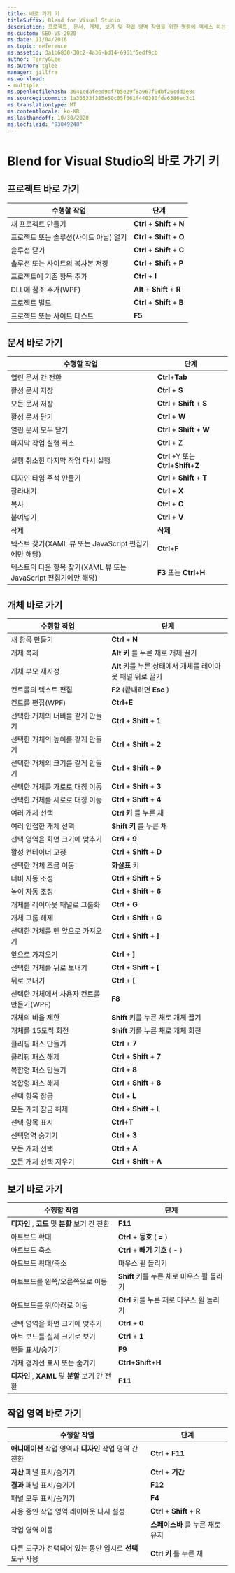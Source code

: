 ```yaml
---
title: 바로 가기 키
titleSuffix: Blend for Visual Studio
description: 프로젝트, 문서, 개체, 보기 및 작업 영역 작업을 위한 명령에 액세스 하는 Blend for Visual Studio의 바로 가기 키에 대해 알아봅니다.
ms.custom: SEO-VS-2020
ms.date: 11/04/2016
ms.topic: reference
ms.assetid: 3a1b6830-30c2-4a36-bd14-6961f5edf9cb
author: TerryGLee
ms.author: tglee
manager: jillfra
ms.workload:
- multiple
ms.openlocfilehash: 3641edafeed9cf7b5e29f8a967f9dbf26cdd3e8c
ms.sourcegitcommit: 1a36533f385e50c05f661f440380fda6386ed3c1
ms.translationtype: MT
ms.contentlocale: ko-KR
ms.lasthandoff: 10/30/2020
ms.locfileid: "93049248"
---
```

# <a name="keyboard-shortcuts-in-blend-for-visual-studio"></a>Blend for Visual Studio의 바로 가기 키

## <a name="project-shortcuts"></a>프로젝트 바로 가기

|수행할 작업|단계|
|----------------|-------------|
|새 프로젝트 만들기|**Ctrl** + **Shift** + **N**|
|프로젝트 또는 솔루션(사이트 아님) 열기|**Ctrl** + **Shift** + **O**|
|솔루션 닫기|**Ctrl** + **Shift** + **C**|
|솔루션 또는 사이트의 복사본 저장|**Ctrl** + **Shift** + **P**|
|프로젝트에 기존 항목 추가|**Ctrl** + **I**|
|DLL에 참조 추가(WPF)|**Alt** + **Shift** + **R**|
|프로젝트 빌드|**Ctrl** + **Shift** + **B**|
|프로젝트 또는 사이트 테스트|**F5**|

## <a name="document-shortcuts"></a>문서 바로 가기

|수행할 작업|단계|
|----------------|-------------|
|열린 문서 간 전환|**Ctrl**+**Tab**|
|활성 문서 저장|**Ctrl** + **S**|
|모든 문서 저장|**Ctrl** + **Shift** + **S**|
|활성 문서 닫기|**Ctrl** + **W**|
|열린 문서 모두 닫기|**Ctrl** + **Shift** + **W**|
|마지막 작업 실행 취소|**Ctrl** + Z|
|실행 취소한 마지막 작업 다시 실행|**Ctrl** +Y 또는 **Ctrl**+**Shift**+**Z**|
|디자인 타임 주석 만들기|**Ctrl** + **Shift** + **T**|
|잘라내기|**Ctrl** + **X**|
|복사|**Ctrl** + **C**|
|붙여넣기|**Ctrl** + **V**|
|삭제|**삭제**|
|텍스트 찾기(XAML 뷰 또는 JavaScript 편집기에만 해당)|**Ctrl**+**F**|
|텍스트의 다음 항목 찾기(XAML 뷰 또는 JavaScript 편집기에만 해당)|**F3** 또는 **Ctrl**+**H**|

## <a name="object-shortcuts"></a>개체 바로 가기

|수행할 작업|단계|
|----------------|-------------|
|새 항목 만들기|**Ctrl** + **N**|
|개체 복제|**Alt 키** 를 누른 채로 개체 끌기|
|개체 부모 재지정|**Alt** 키를 누른 상태에서 개체를 레이아웃 패널 위로 끌기|
|컨트롤의 텍스트 편집|**F2** (끝내려면 **Esc** )|
|컨트롤 편집(WPF)|**Ctrl**+**E**|
|선택한 개체의 너비를 같게 만들기|**Ctrl** + **Shift** + **1**|
|선택한 개체의 높이를 같게 만들기|**Ctrl** + **Shift** + **2**|
|선택한 개체의 크기를 같게 만들기|**Ctrl** + **Shift** + **9**|
|선택한 개체를 가로로 대칭 이동|**Ctrl** + **Shift** + **3**|
|선택한 개체를 세로로 대칭 이동|**Ctrl** + **Shift** + **4**|
|여러 개체 선택|**Ctrl 키** 를 누른 채|
|여러 인접한 개체 선택|**Shift 키** 를 누른 채|
|선택 영역을 화면 크기에 맞추기|**Ctrl** + **9**|
|활성 컨테이너 고정|**Ctrl** + **Shift** + **D**|
|선택한 개체 조금 이동|**화살표** 키|
|너비 자동 조정|**Ctrl** + **Shift** + **5**|
|높이 자동 조정|**Ctrl** + **Shift** + **6**|
|개체를 레이아웃 패널로 그룹화|**Ctrl** + **G**|
|개체 그룹 해제|**Ctrl** + **Shift** + **G**|
|선택한 개체를 맨 앞으로 가져오기|**Ctrl** + **Shift** + **]**|
|앞으로 가져오기|**Ctrl** + **]**|
|선택한 개체를 뒤로 보내기|**Ctrl** + **Shift** + **[**|
|뒤로 보내기|**Ctrl** + **[**|
|선택한 개체에서 사용자 컨트롤 만들기(WPF)|**F8**|
|개체의 비율 제한|**Shift** 키를 누른 채로 개체 끌기|
|개체를 15도씩 회전|**Shift** 키를 누른 채로 개체 회전|
|클리핑 패스 만들기|**Ctrl** + **7**|
|클리핑 패스 해제|**Ctrl** + **Shift** + **7**|
|복합형 패스 만들기|**Ctrl** + **8**|
|복합형 패스 해제|**Ctrl** + **Shift** + **8**|
|선택 항목 잠금|**Ctrl** + **L**|
|모든 개체 잠금 해제|**Ctrl** + **Shift** + **L**|
|선택 항목 표시|**Ctrl**+**T**|
|선택영역 숨기기|**Ctrl** + **3**|
|모든 개체 선택|**Ctrl** + **A**|
|모든 개체 선택 지우기|**Ctrl** + **Shift** + **A**|

## <a name="view-shortcuts"></a>보기 바로 가기

|수행할 작업|단계|
|----------------|-------------|
|**디자인** , **코드** 및 **분할** 보기 간 전환|**F11**|
|아트보드 확대|**Ctrl** + **등호** ( **=** )|
|아트보드 축소|**Ctrl** + **빼기 기호** ( **-** )|
|아트보드 확대/축소|마우스 휠 돌리기|
|아트보드를 왼쪽/오른쪽으로 이동|**Shift** 키를 누른 채로 마우스 휠 돌리기|
|아트보드를 위/아래로 이동|**Ctrl** 키를 누른 채로 마우스 휠 돌리기|
|선택 영역을 화면 크기에 맞추기|**Ctrl** + **0**|
|아트 보드를 실제 크기로 보기|**Ctrl** + **1**|
|핸들 표시/숨기기|**F9**|
|개체 경계선 표시 또는 숨기기|**Ctrl**+**Shift**+**H**|
|**디자인** , **XAML** 및 **분할** 보기 간 전환|**F11**|

## <a name="workspace-shortcuts"></a>작업 영역 바로 가기

|수행할 작업|단계|
|----------------|-------------|
|**애니메이션** 작업 영역과 **디자인** 작업 영역 간 전환|**Ctrl** + **F11**|
|**자산** 패널 표시/숨기기|**Ctrl** + **기간**|
|**결과** 패널 표시/숨기기|**F12**|
|패널 모두 표시/숨기기|**F4**|
|사용 중인 작업 영역 레이아웃 다시 설정|**Ctrl** + **Shift** + **R**|
|작업 영역 이동|**스페이스바** 를 누른 채로 유지|
|다른 도구가 선택되어 있는 동안 임시로 **선택** 도구 사용|**Ctrl 키** 를 누른 채|
